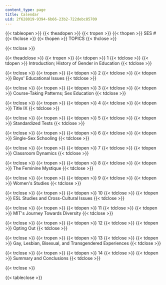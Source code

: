 ```yaml
---
content_type: page
title: Calendar
uid: 2f628019-9394-6b66-23b2-722debc85709
---
```


{{< tableopen >}}
{{< theadopen >}}
{{< tropen >}}
{{< thopen >}}
SES #
{{< thclose >}}
{{< thopen >}}
TOPICS
{{< thclose >}}

{{< trclose >}}

{{< theadclose >}}
{{< tropen >}}
{{< tdopen >}}
1
{{< tdclose >}}
{{< tdopen >}}
Introduction; History of Gender in Education
{{< tdclose >}}

{{< trclose >}}
{{< tropen >}}
{{< tdopen >}}
2
{{< tdclose >}}
{{< tdopen >}}
Boys' Educational Issues
{{< tdclose >}}

{{< trclose >}}
{{< tropen >}}
{{< tdopen >}}
3
{{< tdclose >}}
{{< tdopen >}}
Course-Taking Patterns; Sex Education
{{< tdclose >}}

{{< trclose >}}
{{< tropen >}}
{{< tdopen >}}
4
{{< tdclose >}}
{{< tdopen >}}
Title IX
{{< tdclose >}}

{{< trclose >}}
{{< tropen >}}
{{< tdopen >}}
5
{{< tdclose >}}
{{< tdopen >}}
Standardized Tests
{{< tdclose >}}

{{< trclose >}}
{{< tropen >}}
{{< tdopen >}}
6
{{< tdclose >}}
{{< tdopen >}}
Single-Sex Schooling
{{< tdclose >}}

{{< trclose >}}
{{< tropen >}}
{{< tdopen >}}
7
{{< tdclose >}}
{{< tdopen >}}
Classroom Dynamics
{{< tdclose >}}

{{< trclose >}}
{{< tropen >}}
{{< tdopen >}}
8
{{< tdclose >}}
{{< tdopen >}}
The Feminine Mystique
{{< tdclose >}}

{{< trclose >}}
{{< tropen >}}
{{< tdopen >}}
9
{{< tdclose >}}
{{< tdopen >}}
Women's Studies
{{< tdclose >}}

{{< trclose >}}
{{< tropen >}}
{{< tdopen >}}
10
{{< tdclose >}}
{{< tdopen >}}
ESL Studies and Cross-Cultural Issues
{{< tdclose >}}

{{< trclose >}}
{{< tropen >}}
{{< tdopen >}}
11
{{< tdclose >}}
{{< tdopen >}}
MIT's Journey Towards Diversity
{{< tdclose >}}

{{< trclose >}}
{{< tropen >}}
{{< tdopen >}}
12
{{< tdclose >}}
{{< tdopen >}}
Opting Out
{{< tdclose >}}

{{< trclose >}}
{{< tropen >}}
{{< tdopen >}}
13
{{< tdclose >}}
{{< tdopen >}}
Gay, Lesbian, Bisexual, and Transgendered Experiences
{{< tdclose >}}

{{< trclose >}}
{{< tropen >}}
{{< tdopen >}}
14
{{< tdclose >}}
{{< tdopen >}}
Summary and Conclusions
{{< tdclose >}}

{{< trclose >}}

{{< tableclose >}}